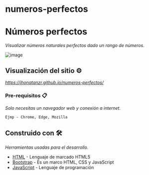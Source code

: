 # numeros-perfectos

# Números perfectos

_Visualizar números naturales perfectos dado un rango de números._

![image](https://user-images.githubusercontent.com/89600494/186834389-af7dd8df-d6a4-4024-95c5-2238f945bd56.png)

## Visualización del sitio ⚙️

_https://jhonatanzr.github.io/numeros-perfectos/_

### Pre-requisitos 📋

_Solo necesitas un navegador web y conexión a internet._

```
Ejmp - Chrome, Edge, Mozilla
```

## Construido con 🛠️

_Herramientas usadas para el desarrollo._

* [HTML](https://developer.mozilla.org/es/docs/Glossary/HTML5) - Lenguaje de marcado HTML5
* [Bootstrap](https://getbootstrap.com/) - Es un marco HTML, CSS y JavaScript
* [JavaScript](https://developer.mozilla.org/es/docs/Web/JavaScript) - Lenguaje de programación

